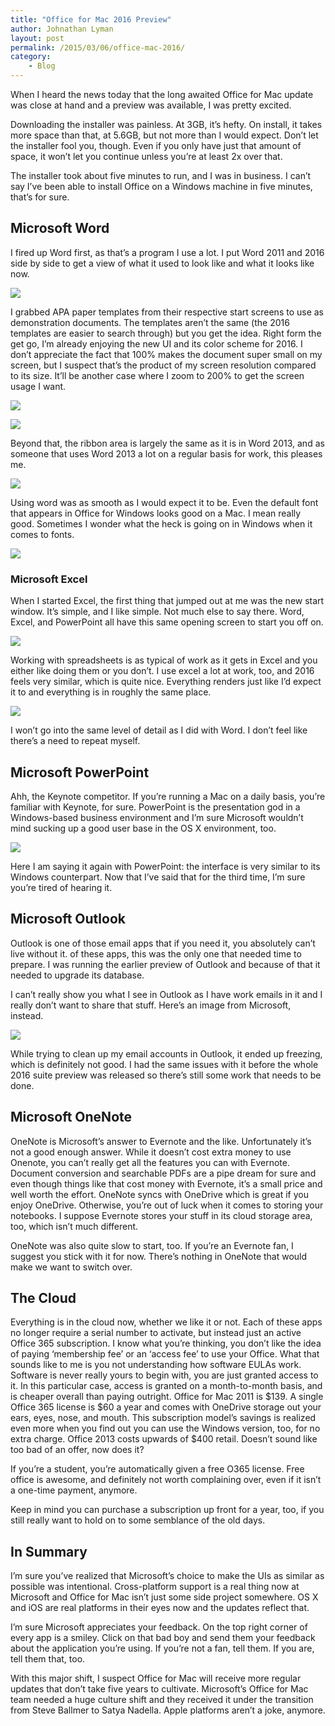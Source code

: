```yaml
---
title: "Office for Mac 2016 Preview"
author: Johnathan Lyman
layout: post
permalink: /2015/03/06/office-mac-2016/
category:
    - Blog
---
```


When I heard the news today that the long awaited Office for Mac update was close at hand and a preview was available, I was pretty excited.

Downloading the installer was painless. At 3GB, it’s hefty. On install, it takes more space than that, at 5.6GB, but not more than I would expect. Don’t let the installer fool you, though. Even if you only have just that amount of space, it won’t let you continue unless you’re at least 2x over that.

The installer took about five minutes to run, and I was in business. I can’t say I’ve been able to install Office on a Windows machine in five minutes, that’s for sure.

## Microsoft Word
I fired up Word first, as that’s a program I use a lot. I put Word 2011 and 2016 side by side to get a view of what it used to look like and what it looks like now.

![](https://i0.wp.com/johnathanlyman.com/wp-content/uploads/2015/03/Screenshot2015-03-0519.07.511.png?w=882)

I grabbed APA paper templates from their respective start screens to use as demonstration documents. The templates aren’t the same (the 2016 templates are easier to search through) but you get the idea. Right form the get go, I’m already enjoying the new UI and its color scheme for 2016. I don’t appreciate the fact that 100% makes the document super small on my screen, but I suspect that’s the product of my screen resolution compared to its size. It’ll be another case where I zoom to 200% to get the screen usage I want.

![](https://i0.wp.com/johnathanlyman.com/wp-content/uploads/2015/03/Screenshot2015-03-0604.57.101.png?w=882)

![](https://i1.wp.com/johnathanlyman.com/wp-content/uploads/2015/03/Screenshot2015-03-0604.58.151.png?w=882)

Beyond that, the ribbon area is largely the same as it is in Word 2013, and as someone that uses Word 2013 a lot on a regular basis for work, this pleases me.

![](https://i0.wp.com/johnathanlyman.com/wp-content/uploads/2015/03/Ribbons1.png?w=882)

Using word was as smooth as I would expect it to be. Even the default font that appears in Office for Windows looks good on a Mac. I mean really good. Sometimes I wonder what the heck is going on in Windows when it comes to fonts.

![](https://i1.wp.com/johnathanlyman.com/wp-content/uploads/2015/03/Screenshot2015-03-0605.05.161.png?w=882)

### Microsoft Excel
When I started Excel, the first thing that jumped out at me was the new start window. It’s simple, and I like simple. Not much else to say there. Word, Excel, and PowerPoint all have this same opening screen to start you off on.

![](https://i2.wp.com/johnathanlyman.com/wp-content/uploads/2015/03/Screenshot2015-03-0605.07.111.png?resize=860%2C558)

Working with spreadsheets is as typical of work as it gets in Excel and you either like doing them or you don’t. I use excel a lot at work, too, and 2016 feels very similar, which is quite nice. Everything renders just like I’d expect it to and everything is in roughly the same place.

![](https://i0.wp.com/johnathanlyman.com/wp-content/uploads/2015/03/Screenshot2015-03-0605.08.201.png?w=882)

I won’t go into the same level of detail as I did with Word. I don’t feel like there’s a need to repeat myself.

## Microsoft PowerPoint
Ahh, the Keynote competitor. If you’re running a Mac on a daily basis, you’re familiar with Keynote, for sure. PowerPoint is the presentation god in a Windows-based business environment and I’m sure Microsoft wouldn’t mind sucking up a good user base in the OS X environment, too.

![](https://i0.wp.com/johnathanlyman.com/wp-content/uploads/2015/03/Screenshot2015-03-0605.12.481.png?w=882)

Here I am saying it again with PowerPoint: the interface is very similar to its Windows counterpart. Now that I’ve said that for the third time, I’m sure you’re tired of hearing it.

## Microsoft Outlook
Outlook is one of those email apps that if you need it, you absolutely can’t live without it. of these apps, this was the only one that needed time to prepare. I was running the earlier preview of Outlook and because of that it needed to upgrade its database.

I can’t really show you what I see in Outlook as I have work emails in it and I really don’t want to share that stuff. Here’s an image from Microsoft, instead.

![](https://i0.wp.com/johnathanlyman.com/wp-content/uploads/2015/03/Office-2016-for-Mac-5-1024x600.jpg?resize=882%2C517)

While trying to clean up my email accounts in Outlook, it ended up freezing, which is definitely not good. I had the same issues with it before the whole 2016 suite preview was released so there’s still some work that needs to be done.

## Microsoft OneNote
OneNote is Microsoft’s answer to Evernote and the like. Unfortunately it’s not a good enough answer. While it doesn’t cost extra money to use Onenote, you can’t really get all the features you can with Evernote. Document conversion and searchable PDFs are a pipe dream for sure and even though things like that cost money with Evernote, it’s a small price and well worth the effort. OneNote syncs with OneDrive which is great if you enjoy OneDrive. Otherwise, you’re out of luck when it comes to storing your notebooks. I suppose Evernote stores your stuff in its cloud storage area, too, which isn’t much different.

OneNote was also quite slow to start, too. If you’re an Evernote fan, I suggest you stick with it for now. There’s nothing in OneNote that would make we want to switch over.

## The Cloud
Everything is in the cloud now, whether we like it or not. Each of these apps no longer require a serial number to activate, but instead just an active Office 365 subscription. I know what you’re thinking, you don’t like the idea of paying ‘membership fee’ or an ‘access fee’ to use your Office. What that sounds like to me is you not understanding how software EULAs work. Software is never really yours to begin with, you are just granted access to it. In this particular case, access is granted on a month-to-month basis, and is cheaper overall than paying outright. Office for Mac 2011 is $139. A single Office 365 license is $60 a year and comes with OneDrive storage out your ears, eyes, nose, and mouth. This subscription model’s savings is realized even more when you find out you can use the Windows version, too, for no extra charge. Office 2013 costs upwards of $400 retail. Doesn’t sound like too bad of an offer, now does it?

If you’re a student, you’re automatically given a free O365 license. Free office is awesome, and definitely not worth complaining over, even if it isn’t a one-time payment, anymore.

Keep in mind you can purchase a subscription up front for a year, too, if you still really want to hold on to some semblance of the old days.

## In Summary
I’m sure you’ve realized that Microsoft’s choice to make the UIs as similar as possible was intentional. Cross-platform support is a real thing now at Microsoft and Office for Mac isn’t just some side project somewhere. OS X and iOS are real platforms in their eyes now and the updates reflect that.

I’m sure Microsoft appreciates your feedback. On the top right corner of every app is a smiley. Click on that bad boy and send them your feedback about the application you’re using. If you’re not a fan, tell them. If you are, tell them that, too.

With this major shift, I suspect Office for Mac will receive more regular updates that don’t take five years to cultivate. Microsoft’s Office for Mac team needed a huge culture shift and they received it under the transition from Steve Ballmer to Satya Nadella. Apple platforms aren’t a joke, anymore.

